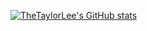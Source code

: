 [![TheTaylorLee's GitHub stats](https://github-readme-stats.vercel.app/api?username=thetaylorlee&count_private=true&show_icons=true&theme=react&hide_border=true)](https://github.com/thetaylorlee/github-readme-stats)

<!--
https://github.com/anuraghazra/github-readme-stats
-->
